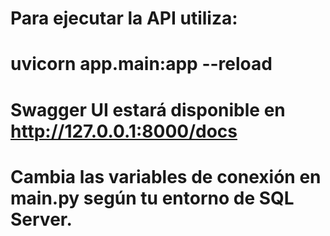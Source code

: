 # Para ejecutar la API utiliza:
# uvicorn app.main:app --reload
#
# Swagger UI estará disponible en http://127.0.0.1:8000/docs
#
# Cambia las variables de conexión en main.py según tu entorno de SQL Server.
